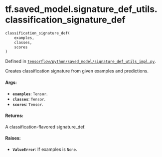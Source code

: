 <div itemscope itemtype="http://developers.google.com/ReferenceObject">
<meta itemprop="name" content="tf.saved_model.signature_def_utils.classification_signature_def" />
</div>

# tf.saved_model.signature_def_utils.classification_signature_def

``` python
classification_signature_def(
    examples,
    classes,
    scores
)
```



Defined in [`tensorflow/python/saved_model/signature_def_utils_impl.py`](https://www.tensorflow.org/code/tensorflow/python/saved_model/signature_def_utils_impl.py).

Creates classification signature from given examples and predictions.

#### Args:

* <b>`examples`</b>: `Tensor`.
* <b>`classes`</b>: `Tensor`.
* <b>`scores`</b>: `Tensor`.


#### Returns:

  A classification-flavored signature_def.


#### Raises:

* <b>`ValueError`</b>: If examples is `None`.